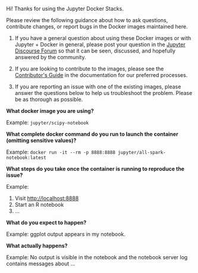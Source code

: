<!-- markdownlint-disable MD041 -->

Hi! Thanks for using the Jupyter Docker Stacks.

Please review the following guidance about how to ask questions, contribute changes, or report bugs in the Docker images maintained here.

1. If you have a general question about using these Docker images or with Jupyter + Docker in general, please post your question in the [Jupyter Discourse Forum](https://discourse.jupyter.org/) so that it can be seen, discussed, and hopefully answered by the community.

2. If you are looking to contribute to the images, please see the [Contributor's Guide](https://jupyter-docker-stacks.readthedocs.io/en/latest/#) in the documentation for our preferred processes.

3. If you are reporting an issue with one of the existing images, please answer the questions below to help us troubleshoot the problem. Please be as thorough as possible.

**What docker image you are using?**

Example: `jupyter/scipy-notebook`

**What complete docker command do you run to launch the container (omitting sensitive values)?**

Example: `docker run -it --rm -p 8888:8888 jupyter/all-spark-notebook:latest`

**What steps do you take once the container is running to reproduce the issue?**

Example:

1. Visit <http://localhost:8888>
2. Start an R notebook
3. ...

**What do you expect to happen?**

Example: ggplot output appears in my notebook.

**What actually happens?**

Example: No output is visible in the notebook and the notebook server log contains messages about ...
